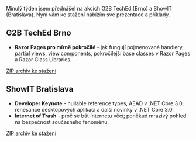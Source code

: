 <!-- dcterms:title = Prezentace a příklady z akcí G2B TechEd a ShowIT -->
<!-- dcterms:abstract = Minulý týden jsem přednášel na akcích G2B TechEd (Brno) a ShowIT (Bratislava). Nyní vám ke stažení nabízím své prezentace a příklady. -->
<!-- dcterms:creator = Michal Altair Valášek -->
<!-- x4w:coverUrl = /cover-pictures/20190214-g2b.jpg -->
<!-- x4w:coverCredits = G2B/Gopas -->
<!-- x4w:pictureUrl = /perex-pictures/20190214-g2b.jpg -->
<!-- x4w:pictureCredits = G2B/Gopas -->
<!-- x4w:pictureWidth = 150 -->
<!-- x4w:pictureHeight = 150 -->
<!-- x4w:category = Akce a události -->
<!-- dcterms:date = 2019-02-14 -->

Minulý týden jsem přednášel na akcích G2B TechEd (Brno) a ShowIT (Bratislava). Nyní vám ke stažení nabízím své prezentace a příklady.

## G2B TechEd Brno

* **Razor Pages pro mírně pokročilé** - jak fungují pojmenované handlery, partial views, view components, pokročilejší base classes v Razor Pages a Razor Class Libraries.

[ZIP archiv ke stažení](https://www.cdn.altairis.cz/Blog/2019/20190214-g2b.zip)

## ShowIT Bratislava

* **Developer Keynote** - nullable reference types, AEAD v .NET Core 3.0, renesance desktopových aplikací a další novinky v .NET Core 3.0.
* **Internet of Trash** - proč se bát Internetu věcí; poněkud mrazivý pohled na bezpečnost současného fenoménu.

[ZIP archiv ke stažení](https://www.cdn.altairis.cz/Blog/2019/20190214-showit.zip)
